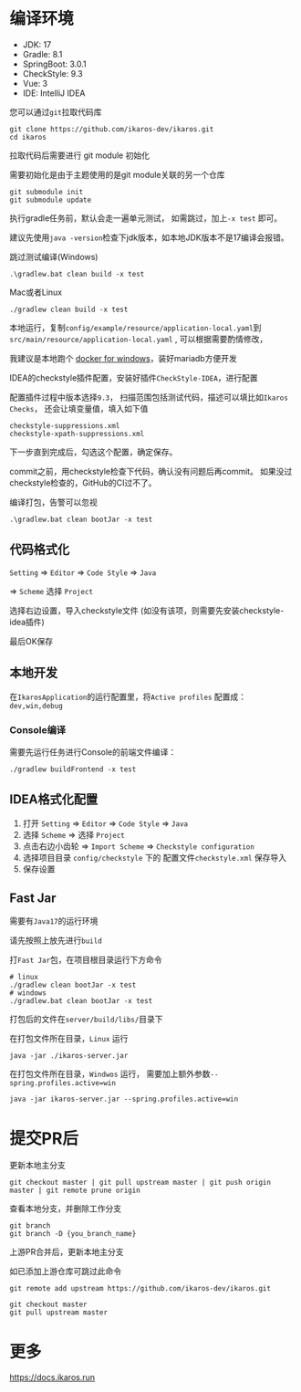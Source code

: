 # 编译环境

- JDK: 17
- Gradle: 8.1
- SpringBoot: 3.0.1
- CheckStyle: 9.3
- Vue: 3
- IDE: IntelliJ IDEA

您可以通过`git`拉取代码库
```shell
git clone https://github.com/ikaros-dev/ikaros.git
cd ikaros
```

拉取代码后需要进行
git module 初始化

需要初始化是由于主题使用的是git module关联的另一个仓库

```git
git submodule init
git submodule update
```

执行gradle任务前，默认会走一遍单元测试， 如需跳过，加上`-x test` 即可。

建议先使用`java -version`检查下jdk版本，如本地JDK版本不是17编译会报错。

跳过测试编译(Windows)

```
.\gradlew.bat clean build -x test
```

Mac或者Linux

```
./gradlew clean build -x test
```

本地运行，复制`config/example/resource/application-local.yaml`到`src/main/resource/application-local.yaml`
, 可以根据需要酌情修改，

我建议是本地跑个 [docker for windows](https://docs.docker.com/desktop/install/windows-install/)，装好mariadb方便开发

IDEA的checkstyle插件配置，安装好插件`CheckStyle-IDEA`，进行配置

配置插件过程中版本选择`9.3`，
扫描范围包括测试代码，描述可以填比如`Ikaros Checks`，
还会让填变量值，填入如下值

```text
checkstyle-suppressions.xml
checkstyle-xpath-suppressions.xml
```
下一步直到完成后，勾选这个配置，确定保存。

commit之前，用checkstyle检查下代码，确认没有问题后再commit。
如果没过checkstyle检查的，GitHub的CI过不了。

编译打包，告警可以忽视

```text
.\gradlew.bat clean bootJar -x test
```

## 代码格式化

`Setting` => `Editor` => `Code Style` => `Java`

=> `Scheme` 选择 `Project`

选择右边设置，导入checkstyle文件
(如没有该项，则需要先安装checkstyle-idea插件)

最后OK保存

## 本地开发
在`IkarosApplication`的运行配置里，将`Active profiles` 配置成：`dev,win,debug`

### Console编译
需要先运行任务进行Console的前端文件编译：

```text
./gradlew buildFrontend -x test
```

## IDEA格式化配置

1. 打开 `Setting` => `Editor` => `Code Style` => `Java`
2. 选择 `Scheme` => 选择 `Project`
3. 点击右边小齿轮 => `Import Scheme` => `Checkstyle configuration` 
4. 选择项目目录 `config/checkstyle` 下的 配置文件`checkstyle.xml` 保存导入
5. 保存设置

## Fast Jar
需要有`Java17`的运行环境

请先按照上放先进行`build`

打`Fast Jar`包，在项目根目录运行下方命令
```shell
# linux
./gradlew clean bootJar -x test
# windows
./gradlew.bat clean bootJar -x test
```
打包后的文件在`server/build/libs/`目录下

在打包文件所在目录，`Linux` 运行
```shell
java -jar ./ikaros-server.jar
```

在打包文件所在目录，`Windwos` 运行，
需要加上额外参数`--spring.profiles.active=win`
```shell
java -jar ikaros-server.jar --spring.profiles.active=win 
```

# 提交PR后

更新本地主分支
```
git checkout master | git pull upstream master | git push origin master | git remote prune origin
```

查看本地分支，并删除工作分支
```
git branch
git branch -D {you_branch_name}
```

上游PR合并后，更新本地主分支

如已添加上游仓库可跳过此命令
```text
git remote add upstream https://github.com/ikaros-dev/ikaros.git
```

```text
git checkout master
git pull upstream master
```

# 更多
<https://docs.ikaros.run>
